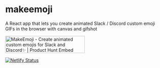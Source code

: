 # makeemoji
A React app that lets you create animated Slack / Discord custom emoji GIFs in the browser with canvas and gifshot

<a href="https://www.producthunt.com/posts/makeemoji?utm_source=badge-featured&utm_medium=badge&utm_souce=badge-makeemoji" target="_blank"><img src="https://api.producthunt.com/widgets/embed-image/v1/featured.svg?post_id=174711&theme=light" alt="MakeEmoji - Create animated custom emojis for Slack and Discord✨ | Product Hunt Embed" style="width: 250px; height: 54px;" width="250px" height="54px" /></a>

[![Netlify Status](https://api.netlify.com/api/v1/badges/9e4af9c2-b91d-464f-a9c9-c1b1e274f11a/deploy-status)](https://app.netlify.com/sites/gifted-lewin-ac489d/deploys)
